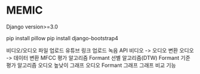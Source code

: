 # MEMIC

Django version>=3.0

pip install pillow
pip install django-bootstrap4


비디오/오디오 파일 업로드
유튜브 링크 업로드
녹음 API
비디오 -> 오디오 변환
오디오 -> 데이터 변환
MFCC 평가 알고리즘
Formant 선별 알고리즘(DTW)
Formant 기준 평가 알고리즘
오디오 높낮이 그래프
오디오 Formant 그래프
그래프 비교 기능
